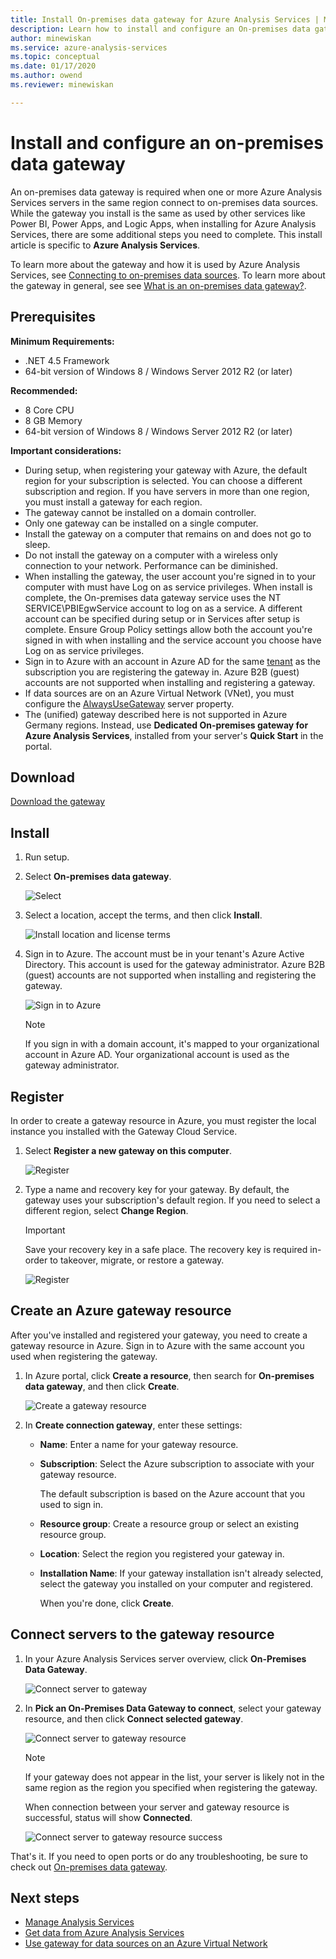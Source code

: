 ```yaml
---
title: Install On-premises data gateway for Azure Analysis Services | Microsoft Docs
description: Learn how to install and configure an On-premises data gateway to connect to on-premises data sources from an Azure Analysis Services server.
author: minewiskan
ms.service: azure-analysis-services
ms.topic: conceptual
ms.date: 01/17/2020
ms.author: owend
ms.reviewer: minewiskan

---
```

# Install and configure an on-premises data gateway

An on-premises data gateway is required when one or more Azure Analysis Services servers in the same region connect to on-premises data sources.  While the gateway you install is the same as used by other services like Power BI, Power Apps, and Logic Apps, when installing for Azure Analysis Services, there are some additional steps you need to complete. This install article is specific to **Azure Analysis Services**.

To learn more about the gateway and how it is used by Azure Analysis Services, see [Connecting to on-premises data sources](analysis-services-gateway.md). To learn more about the gateway in general, see see [What is an on-premises data gateway?](/data-integration/gateway/service-gateway-onprem).

## Prerequisites

**Minimum Requirements:**

* .NET 4.5 Framework
* 64-bit version of Windows 8 / Windows Server 2012 R2 (or later)

**Recommended:**

* 8 Core CPU
* 8 GB Memory
* 64-bit version of Windows 8 / Windows Server 2012 R2 (or later)

**Important considerations:**

* During setup, when registering your gateway with Azure, the default region for your subscription is selected. You can choose a different subscription and region. If you have servers in more than one region, you must install a gateway for each region. 
* The gateway cannot be installed on a domain controller.
* Only one gateway can be installed on a single computer.
* Install the gateway on a computer that remains on and does not go to sleep.
* Do not install the gateway on a computer with a wireless only connection to your network. Performance can be diminished.
* When installing the gateway, the user account you're signed in to your computer with must have Log on as service privileges. When install is complete, the On-premises data gateway service uses the NT SERVICE\PBIEgwService account to log on as a service. A different account can be specified during setup or in Services after setup is complete. Ensure Group Policy settings allow both the account you're signed in with when installing and the service account you choose have Log on as service privileges.
* Sign in to Azure with an account in Azure AD for the same [tenant](/previous-versions/azure/azure-services/jj573650(v=azure.100)#what-is-an-azure-ad-tenant) as the subscription you are registering the gateway in. Azure B2B (guest) accounts are not supported when installing and registering a gateway.
* If data sources are on an Azure Virtual Network (VNet), you must configure the [AlwaysUseGateway](analysis-services-vnet-gateway.md) server property.
* The (unified) gateway described here is not supported in Azure Germany regions. Instead, use **Dedicated On-premises gateway for Azure Analysis Services**, installed from your server's **Quick Start** in the portal. 


## <a name="download"></a>Download

 [Download the gateway](https://go.microsoft.com/fwlink/?LinkId=820925&clcid=0x409)

## <a name="install"></a>Install

1. Run setup.

2. Select **On-premises data gateway**.

   ![Select](media/analysis-services-gateway-install/aas-gateway-installer-select.png)

2. Select a location, accept the terms, and then click **Install**.

   ![Install location and license terms](media/analysis-services-gateway-install/aas-gateway-installer-accept.png)

3. Sign in to Azure. The account must be in your tenant's Azure Active Directory. This account is used for the gateway administrator. Azure B2B (guest) accounts are not supported when installing and registering the gateway.

   ![Sign in to Azure](media/analysis-services-gateway-install/aas-gateway-installer-account.png)

   > [!NOTE]
   > If you sign in with a domain account, it's mapped to your organizational account in Azure AD. Your organizational account is used as the gateway administrator.

## <a name="register"></a>Register

In order to create a gateway resource in Azure, you must register the local instance you installed with the Gateway Cloud Service. 

1.  Select **Register a new gateway on this computer**.

    ![Register](media/analysis-services-gateway-install/aas-gateway-register-new.png)

2. Type a name and recovery key for your gateway. By default, the gateway uses your subscription's default region. If you need to select a different region, select **Change Region**.

    > [!IMPORTANT]
    > Save your recovery key in a safe place. The recovery key is required in-order to takeover, migrate, or restore a gateway. 

   ![Register](media/analysis-services-gateway-install/aas-gateway-register-name.png)


## <a name="create-resource"></a>Create an Azure gateway resource

After you've installed and registered your gateway, you need to create a gateway resource in Azure. Sign in to Azure with the same account you used when registering the gateway.

1. In Azure portal, click **Create a resource**, then search for **On-premises data gateway**, and then click **Create**.

   ![Create a gateway resource](media/analysis-services-gateway-install/aas-gateway-new-azure-resource.png)

2. In **Create connection gateway**, enter these settings:

   * **Name**: Enter a name for your gateway resource. 

   * **Subscription**: Select the Azure subscription 
     to associate with your gateway resource. 
   
     The default subscription is based on the 
     Azure account that you used to sign in.

   * **Resource group**: Create a resource group or select an existing resource group.

   * **Location**: Select the region you registered your gateway in.

   * **Installation Name**: If your gateway installation isn't already selected, 
     select the gateway you installed on your computer and registered. 

     When you're done, click **Create**.

## <a name="connect-servers"></a>Connect servers to the gateway resource

1. In your Azure Analysis Services server overview, click **On-Premises Data Gateway**.

   ![Connect server to gateway](media/analysis-services-gateway-install/aas-gateway-connect-server.png)

2. In **Pick an On-Premises Data Gateway to connect**, select your gateway resource, and then click **Connect selected gateway**.

   ![Connect server to gateway resource](media/analysis-services-gateway-install/aas-gateway-connect-resource.png)

    > [!NOTE]
    > If your gateway does not appear in the list, your server is likely not in the same region as the region you specified when registering the gateway.

    When connection between your server and gateway resource is successful, status will show **Connected**.


    ![Connect server to gateway resource success](media/analysis-services-gateway-install/aas-gateway-connect-success.png)

That's it. If you need to open ports or do any troubleshooting, be sure to check out [On-premises data gateway](analysis-services-gateway.md).

## Next steps

* [Manage Analysis Services](analysis-services-manage.md)   
* [Get data from Azure Analysis Services](analysis-services-connect.md)   
* [Use gateway for data sources on an Azure Virtual Network](analysis-services-vnet-gateway.md)

